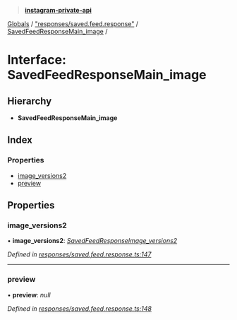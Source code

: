 > **[instagram-private-api](../README.md)**

[Globals](../globals.md) / ["responses/saved.feed.response"](../modules/_responses_saved_feed_response_.md) / [SavedFeedResponseMain_image](_responses_saved_feed_response_.savedfeedresponsemain_image.md) /

# Interface: SavedFeedResponseMain_image

## Hierarchy

* **SavedFeedResponseMain_image**

## Index

### Properties

* [image_versions2](_responses_saved_feed_response_.savedfeedresponsemain_image.md#image_versions2)
* [preview](_responses_saved_feed_response_.savedfeedresponsemain_image.md#preview)

## Properties

###  image_versions2

• **image_versions2**: *[SavedFeedResponseImage_versions2](_responses_saved_feed_response_.savedfeedresponseimage_versions2.md)*

*Defined in [responses/saved.feed.response.ts:147](https://github.com/Nerixyz/instagram-private-api/blob/e5037ee/src/responses/saved.feed.response.ts#L147)*

___

###  preview

• **preview**: *null*

*Defined in [responses/saved.feed.response.ts:148](https://github.com/Nerixyz/instagram-private-api/blob/e5037ee/src/responses/saved.feed.response.ts#L148)*